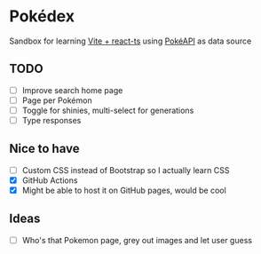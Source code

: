 # Pokédex

Sandbox for learning [Vite + react-ts](https://vitejs.dev) using [PokéAPI](https://pokeapi.co) as data source

## TODO

- [ ] Improve search home page
- [ ] Page per Pokémon
- [ ] Toggle for shinies, multi-select for generations
- [ ] Type responses

## Nice to have

- [ ] Custom CSS instead of Bootstrap so I actually learn CSS
- [x] GitHub Actions
- [x] Might be able to host it on GitHub pages, would be cool

## Ideas

- [ ] Who's that Pokemon page, grey out images and let user guess
